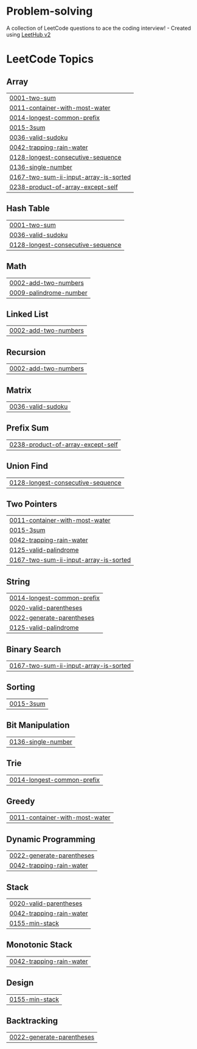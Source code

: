 # Problem-solving
A collection of LeetCode questions to ace the coding interview! - Created using [LeetHub v2](https://github.com/arunbhardwaj/LeetHub-2.0)

<!---LeetCode Topics Start-->
# LeetCode Topics
## Array
|  |
| ------- |
| [0001-two-sum](https://github.com/Saba-new/Problem-solving/tree/master/0001-two-sum) |
| [0011-container-with-most-water](https://github.com/Saba-new/Problem-solving/tree/master/0011-container-with-most-water) |
| [0014-longest-common-prefix](https://github.com/Saba-new/Problem-solving/tree/master/0014-longest-common-prefix) |
| [0015-3sum](https://github.com/Saba-new/Problem-solving/tree/master/0015-3sum) |
| [0036-valid-sudoku](https://github.com/Saba-new/Problem-solving/tree/master/0036-valid-sudoku) |
| [0042-trapping-rain-water](https://github.com/Saba-new/Problem-solving/tree/master/0042-trapping-rain-water) |
| [0128-longest-consecutive-sequence](https://github.com/Saba-new/Problem-solving/tree/master/0128-longest-consecutive-sequence) |
| [0136-single-number](https://github.com/Saba-new/Problem-solving/tree/master/0136-single-number) |
| [0167-two-sum-ii-input-array-is-sorted](https://github.com/Saba-new/Problem-solving/tree/master/0167-two-sum-ii-input-array-is-sorted) |
| [0238-product-of-array-except-self](https://github.com/Saba-new/Problem-solving/tree/master/0238-product-of-array-except-self) |
## Hash Table
|  |
| ------- |
| [0001-two-sum](https://github.com/Saba-new/Problem-solving/tree/master/0001-two-sum) |
| [0036-valid-sudoku](https://github.com/Saba-new/Problem-solving/tree/master/0036-valid-sudoku) |
| [0128-longest-consecutive-sequence](https://github.com/Saba-new/Problem-solving/tree/master/0128-longest-consecutive-sequence) |
## Math
|  |
| ------- |
| [0002-add-two-numbers](https://github.com/Saba-new/Problem-solving/tree/master/0002-add-two-numbers) |
| [0009-palindrome-number](https://github.com/Saba-new/Problem-solving/tree/master/0009-palindrome-number) |
## Linked List
|  |
| ------- |
| [0002-add-two-numbers](https://github.com/Saba-new/Problem-solving/tree/master/0002-add-two-numbers) |
## Recursion
|  |
| ------- |
| [0002-add-two-numbers](https://github.com/Saba-new/Problem-solving/tree/master/0002-add-two-numbers) |
## Matrix
|  |
| ------- |
| [0036-valid-sudoku](https://github.com/Saba-new/Problem-solving/tree/master/0036-valid-sudoku) |
## Prefix Sum
|  |
| ------- |
| [0238-product-of-array-except-self](https://github.com/Saba-new/Problem-solving/tree/master/0238-product-of-array-except-self) |
## Union Find
|  |
| ------- |
| [0128-longest-consecutive-sequence](https://github.com/Saba-new/Problem-solving/tree/master/0128-longest-consecutive-sequence) |
## Two Pointers
|  |
| ------- |
| [0011-container-with-most-water](https://github.com/Saba-new/Problem-solving/tree/master/0011-container-with-most-water) |
| [0015-3sum](https://github.com/Saba-new/Problem-solving/tree/master/0015-3sum) |
| [0042-trapping-rain-water](https://github.com/Saba-new/Problem-solving/tree/master/0042-trapping-rain-water) |
| [0125-valid-palindrome](https://github.com/Saba-new/Problem-solving/tree/master/0125-valid-palindrome) |
| [0167-two-sum-ii-input-array-is-sorted](https://github.com/Saba-new/Problem-solving/tree/master/0167-two-sum-ii-input-array-is-sorted) |
## String
|  |
| ------- |
| [0014-longest-common-prefix](https://github.com/Saba-new/Problem-solving/tree/master/0014-longest-common-prefix) |
| [0020-valid-parentheses](https://github.com/Saba-new/Problem-solving/tree/master/0020-valid-parentheses) |
| [0022-generate-parentheses](https://github.com/Saba-new/Problem-solving/tree/master/0022-generate-parentheses) |
| [0125-valid-palindrome](https://github.com/Saba-new/Problem-solving/tree/master/0125-valid-palindrome) |
## Binary Search
|  |
| ------- |
| [0167-two-sum-ii-input-array-is-sorted](https://github.com/Saba-new/Problem-solving/tree/master/0167-two-sum-ii-input-array-is-sorted) |
## Sorting
|  |
| ------- |
| [0015-3sum](https://github.com/Saba-new/Problem-solving/tree/master/0015-3sum) |
## Bit Manipulation
|  |
| ------- |
| [0136-single-number](https://github.com/Saba-new/Problem-solving/tree/master/0136-single-number) |
## Trie
|  |
| ------- |
| [0014-longest-common-prefix](https://github.com/Saba-new/Problem-solving/tree/master/0014-longest-common-prefix) |
## Greedy
|  |
| ------- |
| [0011-container-with-most-water](https://github.com/Saba-new/Problem-solving/tree/master/0011-container-with-most-water) |
## Dynamic Programming
|  |
| ------- |
| [0022-generate-parentheses](https://github.com/Saba-new/Problem-solving/tree/master/0022-generate-parentheses) |
| [0042-trapping-rain-water](https://github.com/Saba-new/Problem-solving/tree/master/0042-trapping-rain-water) |
## Stack
|  |
| ------- |
| [0020-valid-parentheses](https://github.com/Saba-new/Problem-solving/tree/master/0020-valid-parentheses) |
| [0042-trapping-rain-water](https://github.com/Saba-new/Problem-solving/tree/master/0042-trapping-rain-water) |
| [0155-min-stack](https://github.com/Saba-new/Problem-solving/tree/master/0155-min-stack) |
## Monotonic Stack
|  |
| ------- |
| [0042-trapping-rain-water](https://github.com/Saba-new/Problem-solving/tree/master/0042-trapping-rain-water) |
## Design
|  |
| ------- |
| [0155-min-stack](https://github.com/Saba-new/Problem-solving/tree/master/0155-min-stack) |
## Backtracking
|  |
| ------- |
| [0022-generate-parentheses](https://github.com/Saba-new/Problem-solving/tree/master/0022-generate-parentheses) |
<!---LeetCode Topics End-->